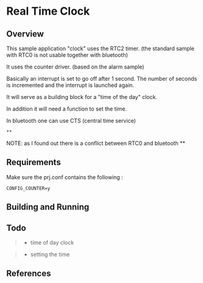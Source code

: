# Real Time Clock

## Overview

This sample application "clock" uses the RTC2 timer.
(the standard sample with RTC0 is not usable together with bluetooth)

It uses the counter driver. (based on the alarm sample)

Basically an interrupt is set to go off after 1 second.
The number of seconds is incremented and the interrupt is launched again.

It will serve as a building block for a "time of the day" clock.

In addition it will need a function to set the time.

In bluetooth one can use CTS (central time service)



```
**
```

NOTE: as I found out there is a conflict between RTC0 and bluetooth \*\*

## Requirements

Make sure the prj.conf contains the following :

```
CONFIG_COUNTER=y
```

## Building and Running

## Todo

> 
> * time of day clock


> * setting the time

## References
